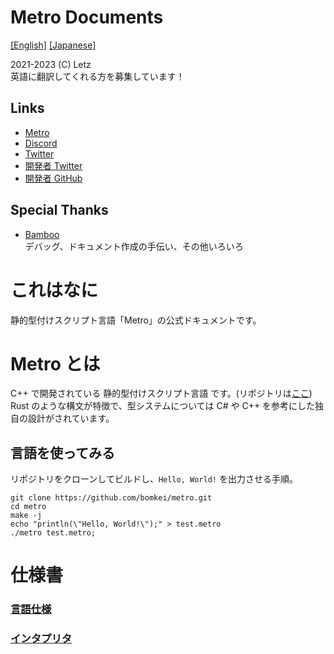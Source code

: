 # Metro Documents

[[English]](./README-en.md)
[[Japanese]](./README.md)

2021-2023 (C) Letz <br>
英語に翻訳してくれる方を募集しています！

## Links
- [Metro](https://github.com/bomkei/metro)
- [Discord](https://discord.gg/pWNv7PPryp)
- [Twitter](https://twitter.com/metro_lang)
- [開発者 Twitter](https://twitter.com/letz00)
- [開発者 GitHub](https://github.com/bomkei)

## Special Thanks

- [Bamboo](https://github.com/HIDE0123) <br>
デバッグ、ドキュメント作成の手伝い、その他いろいろ

# これはなに
静的型付けスクリプト言語「Metro」の公式ドキュメントです。

# Metro とは
C++ で開発されている 静的型付けスクリプト言語 です。(リポジトリは[ここ](https://github.com/bomkei/metro)) <br>
Rust のような構文が特徴で、型システムについては C# や C++ を参考にした独自の設計がされています。 <br>

## 言語を使ってみる
リポジトリをクローンしてビルドし、`Hello, World!` を出力させる手順。
```
git clone https://github.com/bomkei/metro.git
cd metro
make -j
echo "println(\"Hello, World!\");" > test.metro
./metro test.metro;
```

# 仕様書
### [言語仕様](./papers/ja/lang/)
### [インタプリタ](./papers/ja/interpreter/)
